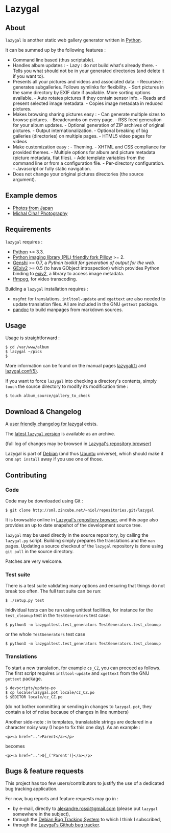 # Lazygal

## About

`lazygal` is another static web gallery generator written in [Python][1].

It can be summed up by the following features :

  *   Command line based (thus scriptable).
  *   Handles album updates :
    - Lazy : do not build what's already there.
    - Tells you what should not be in your generated directories (and delete it
      if you want to).
  *   Presents all your pictures and videos and associated data:
    - Recursive : generates subgalleries. Follows symlinks for flexibility.
    - Sort pictures in the same directory by EXIF date if available. More
      sorting options available.
    - Auto rotates pictures if they contain sensor info.
    - Reads and present selected image metadata.
    - Copies image metadata in reduced pictures.
  *   Makes browsing sharing pictures easy :
    - Can generate multiple sizes to browse pictures.
    - Breadcrumbs on every page.
    - RSS feed generation for your album updates.
    - Optional generation of ZIP archives of original pictures.
    - Output internationalization.
    - Optional breaking of big galleries (directories) on multiple pages.
    - HTML5 video pages for videos
  *   Make customization easy :
    - Theming.
    - XHTML and CSS compliance for provided themes.
    - Multiple options for album and picture metadata (picture metadata, flat
      files).
    - Add template variables from the command line or from a configuration
      file.
    - Per-directory configuration.
    - Javascript or fully static navigation.
  *   Does not change your original pictures directories (the source argument).

 [1]: http://python.org

## Example demos

  * [Photos from Japan](http://photos.cihar.com/2007-japan/)
  * [Michal Čihař Photography](http://photos.cihar.com/gallery/)

## Requirements

`lazygal` requires :

  * [Python][1] >= 3.3.
  * [Python imaging library (PIL) friendly fork Pillow][9] >= 2.
  * [Genshi][7] >= 0.7, a *Python toolkit for generation of output for the web*.
  * [GExiv2][5] >= 0.5 (to have GObject introspection) which provides Python binding to [exiv2][6], a library to access image metadata.
  * [ffmpeg][23], for video transcoding.

Building a `lazygal` installation requires :

  *   `msgfmt` for translations. `intltool-update` and `xgettext` are also needed to update translation files. All are included in the GNU `gettext` package.
  *   [pandoc][8] to build manpages from markdown sources.

 [4]: http://www.pythonware.com/products/pil/
 [5]: http://redmine.yorba.org/projects/gexiv2/wiki
 [6]: http://exiv2.org/
 [7]: http://genshi.edgewall.org/
 [23]: https://ffmpeg.org/
 [8]: https://pandoc.org/
 [9]: https://pypi.python.org/pypi/Pillow/

## Usage

Usage is straightforward :

    $ cd /var/www/album
    $ lazygal ~/pics
    $

More information can be found on the manual pages [lazygal(1)][30] and
[lazygal.conf(5)][31].

If you want to force `lazygal` into checking a directory's contents, simply `touch` the source directory to modify its modification time :

    $ touch album_source/gallery_to_check

 [30]: man/lazygal.1.md
 [31]: man/lazygal.conf.5.md

## Download & Changelog

A [user friendly changelog for lazygal][32] exists.

 [32]: https://sml.zincube.net/~niol/repositories.git/lazygal/tree/ChangeLog

The [latest `lazygal` version][10] is available as an archive.

(full log of changes may be browsed in [Lazygal's repository browser][10])

 [10]: https://sml.zincube.net/~niol/repositories.git/lazygal/

Lazygal is part of [Debian][17] (and thus [Ubuntu][18] universe), which should
make it one `apt install` away if you use one of those.

 [17]: http://packages.debian.org/lazygal
 [18]: http://ubuntu.com

## Contributing

### Code

Code may be downloaded using Git :

    $ git clone http://sml.zincube.net/~niol/repositories.git/lazygal

It is browsable online in [Lazygal's repository browser][10], and this page
also provides an up to date snapshot of the development source tree.

`lazygal` may be used directly in the source repository, by calling the
`lazygal.py` script. Building simply prepares the translations and the `man`
pages. Updating a source checkout of the `lazygal` repository is done using
`git pull` in the source directory.

Patches are very welcome.

### Test suite

There is a test suite validating many options and ensuring that things do not
break too often. The full test suite can be run:

    $ ./setup.py test

Inidividual tests can be run using unittest facilities, for instance for the
`test_cleanup` test in the `TestGenerators` test case:

    $ python3 -m lazygaltest.test_generators TestGenerators.test_cleanup

or the whole `TestGenerators` test case

    $ python3 -m lazygaltest.test_generators TestGenerators.test_cleanup

### Translations

To start a new translation, for example `cs_CZ`, you can proceed as follows. The first script requires `intltool-update` and `xgettext` from the GNU `gettext` package.

    $ devscripts/update-po
    $ cp locale/lazygal.pot locale/cz_CZ.po
    $ $EDITOR locale/cz_CZ.po

(do not bother committing or sending in changes to `lazygal.pot`, they contain a lot of noise because of changes in line numbers)

Another side-note : in templates, translatable strings are declared in a character noisy way (I hope to fix this one day). As an example :

    <p><a href="..">Parent</a></p>

becomes

    <p><a href="..">${_('Parent')}</a></p>

## Bugs & feature requests

This project has too few users/contributors to justify the use of a dedicated
bug tracking application.

For now, bug reports and feature requests may go in :

*   by e-mail, directly to <alexandre.rossi@gmail.com> (please put `lazygal` somewhere in the subject),
*   through the [Debian Bug Tracking System][22] to which I think I subscribed,
*   through the [Lazygal's Github bug tracker][24].

 [22]: http://bugs.debian.org/lazygal
 [24]: https://github.com/niol/lazygal/issues
